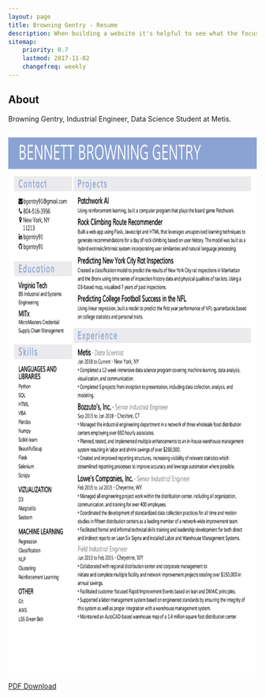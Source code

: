 ```yaml
---
layout: page
title: Browning Gentry - Resume
description: When building a website it's helpful to see what the focus of your site is. This page is an example of how to show a website's focus.
sitemap:
    priority: 0.7
    lastmod: 2017-11-02
    changefreq: weekly
---
```

## About
Browning Gentry, Industrial Engineer, Data Science Student at Metis.

<img src="/docs/Gentry_Resume.png" alt="Me" style="width: 850; height:1100px"/>


[PDF Download](docs/Gentry_Resume.pdf)
